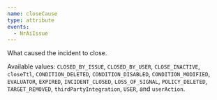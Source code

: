 ```yaml
---
name: closeCause
type: attribute
events:
  - NrAiIssue
---
```


What caused the incident to close.

Available values: `CLOSED_BY_ISSUE`, `CLOSED_BY_USER`, `CLOSE_INACTIVE`, `closeTtl`, `CONDITION_DELETED`, `CONDITION_DISABLED`, `CONDITION_MODIFIED`, `EVALUATOR`, `EXPIRED`, `INCIDENT_CLOSED`, `LOSS_OF_SIGNAL`, `POLICY_DELETED`, `TARGET_REMOVED`, `thirdPartyIntegration`, `USER`, and `userAction`.
